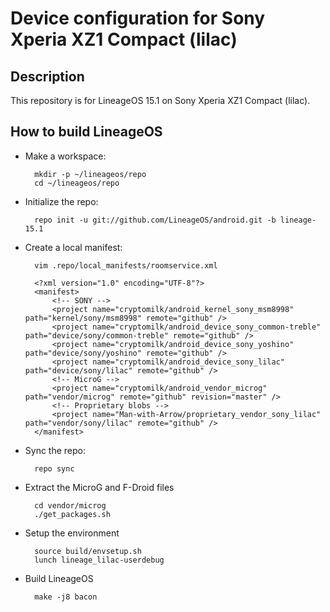 Device configuration for Sony Xperia XZ1 Compact (lilac)
========================================================

Description
-----------

This repository is for LineageOS 15.1 on Sony Xperia XZ1 Compact (lilac).

How to build LineageOS
----------------------

* Make a workspace:

        mkdir -p ~/lineageos/repo
        cd ~/lineageos/repo

* Initialize the repo:

        repo init -u git://github.com/LineageOS/android.git -b lineage-15.1

* Create a local manifest:

        vim .repo/local_manifests/roomservice.xml

        <?xml version="1.0" encoding="UTF-8"?>
        <manifest>
            <!-- SONY -->
            <project name="cryptomilk/android_kernel_sony_msm8998" path="kernel/sony/msm8998" remote="github" />
            <project name="cryptomilk/android_device_sony_common-treble" path="device/sony/common-treble" remote="github" />
            <project name="cryptomilk/android_device_sony_yoshino" path="device/sony/yoshino" remote="github" />
            <project name="cryptomilk/android_device_sony_lilac" path="device/sony/lilac" remote="github" />
            <!-- MicroG -->
            <project name="cryptomilk/android_vendor_microg" path="vendor/microg" remote="github" revision="master" />
            <!-- Proprietary blobs -->
            <project name="Man-with-Arrow/proprietary_vendor_sony_lilac" path="vendor/sony/lilac" remote="github" />
        </manifest>

* Sync the repo:

        repo sync

* Extract the MicroG and F-Droid files

        cd vendor/microg
        ./get_packages.sh

* Setup the environment

        source build/envsetup.sh
        lunch lineage_lilac-userdebug

* Build LineageOS

        make -j8 bacon
